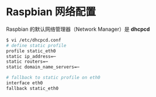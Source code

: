 # Raspbian 网络配置

Raspbian 的默认网络管理器（Network Manager）是 **dhcpcd**

```sh
$ vi /etc/dhcpcd.conf
# define static profile
profile static_eth0
static ip_address=⋯
static routers=⋯
static domain_name_servers=⋯

# fallback to static profile on eth0
interface eth0
fallback static_eth0
```